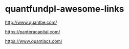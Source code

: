 # quantfundpl-awesome-links

http://www.quantbe.com/

https://panteracapital.com/

https://www.quantiacs.com/
